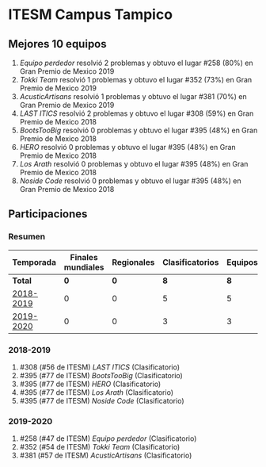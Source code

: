 ---
---

# ITESM Campus Tampico

## Mejores 10 equipos

1. _Equipo perdedor_ resolvió 2 problemas y obtuvo el lugar #258 (80%) en Gran Premio de Mexico 2019
1. _Tokki Team_ resolvió 1 problemas y obtuvo el lugar #352 (73%) en Gran Premio de Mexico 2019
1. _AcusticArtisans_ resolvió 1 problemas y obtuvo el lugar #381 (70%) en Gran Premio de Mexico 2019
1. _LAST ITICS_ resolvió 2 problemas y obtuvo el lugar #308 (59%) en Gran Premio de Mexico 2018
1. _BootsTooBig_ resolvió 0 problemas y obtuvo el lugar #395 (48%) en Gran Premio de Mexico 2018
1. _HERO_ resolvió 0 problemas y obtuvo el lugar #395 (48%) en Gran Premio de Mexico 2018
1. _Los Arath_ resolvió 0 problemas y obtuvo el lugar #395 (48%) en Gran Premio de Mexico 2018
1. _Noside Code_ resolvió 0 problemas y obtuvo el lugar #395 (48%) en Gran Premio de Mexico 2018

## Participaciones

### Resumen

| Temporada | Finales mundiales | Regionales | Clasificatorios | Equipos |
| --- | --- | --- | --- | --- |
| **Total** | **0** | **0** | **8** | **8** |
| [2018-2019](#2018-2019) | 0 | 0 | 5 | 5 |
| [2019-2020](#2019-2020) | 0 | 0 | 3 | 3 |

### 2018-2019

1. #308 (#56 de ITESM) _LAST ITICS_ (Clasificatorio)
1. #395 (#77 de ITESM) _BootsTooBig_ (Clasificatorio)
1. #395 (#77 de ITESM) _HERO_ (Clasificatorio)
1. #395 (#77 de ITESM) _Los Arath_ (Clasificatorio)
1. #395 (#77 de ITESM) _Noside Code_ (Clasificatorio)

### 2019-2020

1. #258 (#47 de ITESM) _Equipo perdedor_ (Clasificatorio)
1. #352 (#54 de ITESM) _Tokki Team_ (Clasificatorio)
1. #381 (#57 de ITESM) _AcusticArtisans_ (Clasificatorio)



